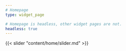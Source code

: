 ```yaml
---
# Homepage
type: widget_page

# Homepage is headless, other widget pages are not.
headless: true
---
```


{{< slider "content/home/slider.md" >}}

